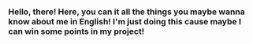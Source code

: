 ### Hello, there! Here, you can it all the things you maybe wanna know about me in English! I'm just doing this cause maybe I can win some points in my project!
